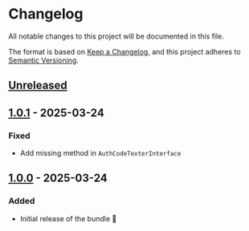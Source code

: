 # Changelog

All notable changes to this project will be documented in this file.

The format is based on [Keep a Changelog](https://keepachangelog.com/en/1.1.0/),
and this project adheres to [Semantic Versioning](https://semver.org/spec/v2.0.0.html).

## [Unreleased]

## [1.0.1] - 2025-03-24

### Fixed

- Add missing method in `AuthCodeTexterInterface`

## [1.0.0] - 2025-03-24

### Added

- Initial release of the bundle 🎉

[Unreleased]: https://github.com/umanit/2fa-sms/compare/1.0.1...HEAD

[1.0.1]: https://github.com/umanit/2fa-sms/compare/1.0.0...1.0.1

[1.0.0]: https://github.com/umanit/2fa-sms/releases/tag/1.0.0
